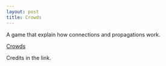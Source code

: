 ```yaml
---
layout: post
title: Crowds
---
```


A game that explain how connections and propagations work.

[Crowds](https://ncase.me/crowds/pt)

Credits in the link.
